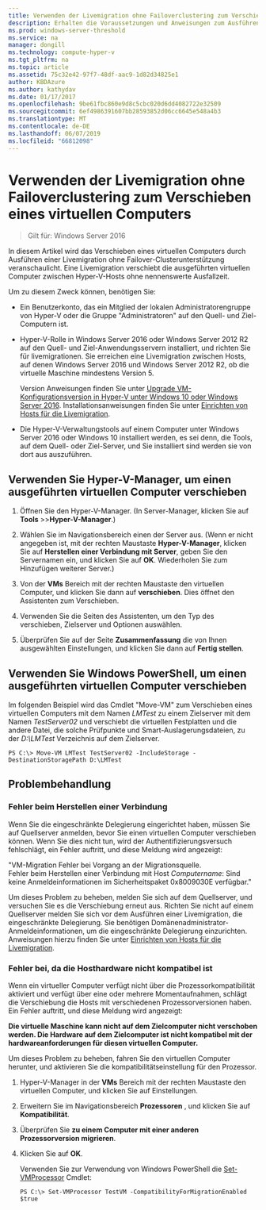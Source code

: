 ```yaml
---
title: Verwenden der Livemigration ohne Failoverclustering zum Verschieben eines virtuellen Computers
description: Erhalten die Voraussetzungen und Anweisungen zum Ausführen einer Livemigration in einer eigenständigen Umgebung.
ms.prod: windows-server-threshold
ms.service: na
manager: dongill
ms.technology: compute-hyper-v
ms.tgt_pltfrm: na
ms.topic: article
ms.assetid: 75c32e42-97f7-48df-aac9-1d82d34825e1
author: KBDAzure
ms.author: kathydav
ms.date: 01/17/2017
ms.openlocfilehash: 9be61fbc860e9d8c5cbc020d6dd4082722e32509
ms.sourcegitcommit: 6ef4986391607bb28593852d06cc6645e548a4b3
ms.translationtype: MT
ms.contentlocale: de-DE
ms.lasthandoff: 06/07/2019
ms.locfileid: "66812098"
---
```

# <a name="use-live-migration-without-failover-clustering-to-move-a-virtual-machine"></a>Verwenden der Livemigration ohne Failoverclustering zum Verschieben eines virtuellen Computers

>Gilt für: Windows Server 2016

In diesem Artikel wird das Verschieben eines virtuellen Computers durch Ausführen einer Livemigration ohne Failover-Clusterunterstützung veranschaulicht. Eine Livemigration verschiebt die ausgeführten virtuellen Computer zwischen Hyper-V-Hosts ohne nennenswerte Ausfallzeit.   
  
Um zu diesem Zweck können, benötigen Sie:   

- Ein Benutzerkonto, das ein Mitglied der lokalen Administratorengruppe von Hyper-V oder die Gruppe "Administratoren" auf den Quell- und Ziel-Computern ist. 
  
- Hyper-V-Rolle in Windows Server 2016 oder Windows Server 2012 R2 auf den Quell- und Ziel-Anwendungsservern installiert, und richten Sie für livemigrationen. Sie erreichen eine Livemigration zwischen Hosts, auf denen Windows Server 2016 und Windows Server 2012 R2, ob die virtuelle Maschine mindestens Version 5.

    Version Anweisungen finden Sie unter [Upgrade VM-Konfigurationsversion in Hyper-V unter Windows 10 oder Windows Server 2016](../deploy/Upgrade-virtual-machine-version-in-Hyper-V-on-Windows-or-Windows-Server.md). Installationsanweisungen finden Sie unter [Einrichten von Hosts für die Livemigration](../deploy/Set-up-hosts-for-live-migration-without-Failover-Clustering.md).

- Die Hyper-V-Verwaltungstools auf einem Computer unter Windows Server 2016 oder Windows 10 installiert werden, es sei denn, die Tools, auf dem Quell- oder Ziel-Server, und Sie installiert sind werden sie von dort aus auszuführen.  
   
## <a name="use-hyper-v-manager-to-move-a-running-virtual-machine"></a>Verwenden Sie Hyper-V-Manager, um einen ausgeführten virtuellen Computer verschieben  
  
1.  Öffnen Sie den Hyper-V-Manager. (In Server-Manager, klicken Sie auf **Tools** >>**Hyper-V-Manager**.)  
  
2.  Wählen Sie im Navigationsbereich einen der Server aus. (Wenn er nicht angegeben ist, mit der rechten Maustaste **Hyper-V-Manager**, klicken Sie auf **Herstellen einer Verbindung mit Server**, geben Sie den Servernamen ein, und klicken Sie auf **OK**. Wiederholen Sie zum Hinzufügen weiterer Server.)  
  
3.  Von der **VMs** Bereich mit der rechten Maustaste den virtuellen Computer, und klicken Sie dann auf **verschieben**. Dies öffnet den Assistenten zum Verschieben. 
  
4.  Verwenden Sie die Seiten des Assistenten, um den Typ des verschieben, Zielserver und Optionen auswählen.
  
5.  Überprüfen Sie auf der Seite **Zusammenfassung** die von Ihnen ausgewählten Einstellungen, und klicken Sie dann auf **Fertig stellen**.  

## <a name="use-windows-powershell-to-move-a-running-virtual-machine"></a>Verwenden Sie Windows PowerShell, um einen ausgeführten virtuellen Computer verschieben
  
Im folgenden Beispiel wird das Cmdlet "Move-VM" zum Verschieben eines virtuellen Computers mit dem Namen *LMTest* zu einem Zielserver mit dem Namen *TestServer02* und verschiebt die virtuellen Festplatten und die andere Datei, die solche Prüfpunkte und Smart-Auslagerungsdateien, zu der *D:\LMTest* Verzeichnis auf dem Zielserver.  
  
```  
PS C:\> Move-VM LMTest TestServer02 -IncludeStorage -DestinationStoragePath D:\LMTest  
```  
  
## <a name="troubleshooting"></a>Problembehandlung

### <a name="failed-to-establish-a-connection"></a>Fehler beim Herstellen einer Verbindung 

Wenn Sie die eingeschränkte Delegierung eingerichtet haben, müssen Sie auf Quellserver anmelden, bevor Sie einen virtuellen Computer verschieben können. Wenn Sie dies nicht tun, wird der Authentifizierungsversuch fehlschlägt, ein Fehler auftritt, und diese Meldung wird angezeigt:  
  
"VM-Migration Fehler bei Vorgang an der Migrationsquelle.  
Fehler beim Herstellen einer Verbindung mit Host *Computername*: Sind keine Anmeldeinformationen im Sicherheitspaket 0x8009030E verfügbar."
  
 Um dieses Problem zu beheben, melden Sie sich auf dem Quellserver, und versuchen Sie es die Verschiebung erneut aus. Richten Sie nicht auf einem Quellserver melden Sie sich vor dem Ausführen einer Livemigration, die eingeschränkte Delegierung. Sie benötigen Domänenadministrator-Anmeldeinformationen, um die eingeschränkte Delegierung einzurichten. Anweisungen hierzu finden Sie unter [Einrichten von Hosts für die Livemigration](../deploy/Set-up-hosts-for-live-migration-without-Failover-Clustering.md). 
 
 ### <a name="failed-because-the-host-hardware-isnt-compatible"></a>Fehler bei, da die Hosthardware nicht kompatibel ist
 
 Wenn ein virtueller Computer verfügt nicht über die Prozessorkompatibilität aktiviert und verfügt über eine oder mehrere Momentaufnahmen, schlägt die Verschiebung die Hosts mit verschiedenen Prozessorversionen haben. Ein Fehler auftritt, und diese Meldung wird angezeigt:
 
**Die virtuelle Maschine kann nicht auf dem Zielcomputer nicht verschoben werden. Die Hardware auf dem Zielcomputer ist nicht kompatibel mit der hardwareanforderungen für diesen virtuellen Computer.**
 
 Um dieses Problem zu beheben, fahren Sie den virtuellen Computer herunter, und aktivieren Sie die kompatibilitätseinstellung für den Prozessor.
 
1. Hyper-V-Manager in der **VMs** Bereich mit der rechten Maustaste den virtuellen Computer, und klicken Sie auf Einstellungen.
2. Erweitern Sie im Navigationsbereich **Prozessoren** , und klicken Sie auf **Kompatibilität**.
3. Überprüfen Sie **zu einem Computer mit einer anderen Prozessorversion migrieren**.
4. Klicken Sie auf **OK**.
 
   Verwenden Sie zur Verwendung von Windows PowerShell die [Set-VMProcessor](https://technet.microsoft.com/library/hh848533.aspx) Cmdlet:
 
   ```
   PS C:\> Set-VMProcessor TestVM -CompatibilityForMigrationEnabled $true
   ```